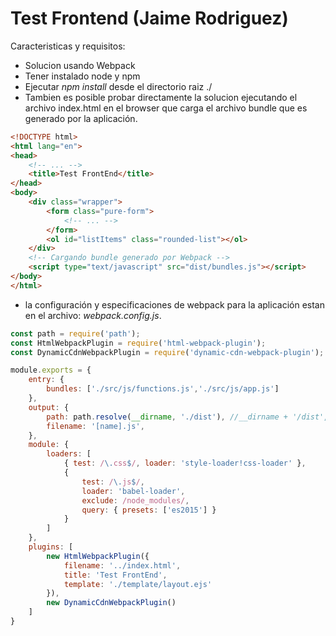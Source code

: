 # Test Frontend (Jaime Rodriguez)

Caracteristicas y requisitos:

 * Solucion usando Webpack
 * Tener instalado node y npm
 * Ejecutar *npm install* desde el directorio raiz ./
 * Tambien es posible probar directamente la solucion ejecutando el archivo index.html en el browser que carga el archivo bundle que es generado por la aplicación.


```html
<!DOCTYPE html>
<html lang="en">
<head>
    <!-- ... -->
    <title>Test FrontEnd</title>
</head>
<body>
    <div class="wrapper">
        <form class="pure-form">
            <!-- ... -->
        </form>
        <ol id="listItems" class="rounded-list"></ol>
    </div>
    <!-- Cargando bundle generado por Webpack -->
	<script type="text/javascript" src="dist/bundles.js"></script>
</body>
</html>
```
* la configuración y especificaciones de webpack para la aplicación estan en el archivo: *webpack.config.js*.

```javascript
const path = require('path');
const HtmlWebpackPlugin = require('html-webpack-plugin');
const DynamicCdnWebpackPlugin = require('dynamic-cdn-webpack-plugin');

module.exports = {
    entry: {
        bundles: ['./src/js/functions.js','./src/js/app.js']
    },
    output: {
        path: path.resolve(__dirname, './dist'), //__dirname + '/dist',
        filename: '[name].js',
    },
    module: {
        loaders: [
            { test: /\.css$/, loader: 'style-loader!css-loader' },
            {
                test: /\.js$/,
                loader: 'babel-loader',
                exclude: /node_modules/,
                query: { presets: ['es2015'] }
            }
        ]
    },
    plugins: [
        new HtmlWebpackPlugin({
            filename: '../index.html',
            title: 'Test FrontEnd',
            template: './template/layout.ejs'
        }),
        new DynamicCdnWebpackPlugin()
    ]
}
```
